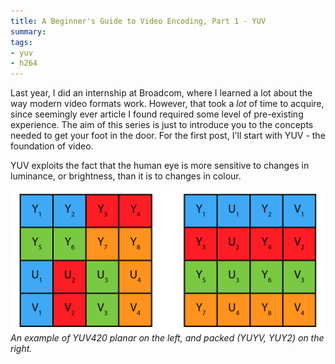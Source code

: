 ```yaml
---
title: A Beginner's Guide to Video Encoding, Part 1 - YUV
summary: 
tags:
- yuv
- h264
---
```


Last year, I did an internship at Broadcom, where I learned a lot about the way modern video formats work. However, that took a *lot* of time to acquire, since seemingly ever article I found required some level of pre-existing experience. The aim of this series is just to introduce you to the concepts needed to get your foot in the door. For the first post, I'll start with YUV - the foundation of video.






YUV exploits the fact that the human eye is more sensitive to changes in luminance, or brightness, than it is to changes in colour. 




![YUV422 planar vs. packed](/assets/img/posts/video-encoding-part-1/packed_planar.png)
*An example of YUV420 planar on the left, and packed (YUYV, YUY2) on the right.*